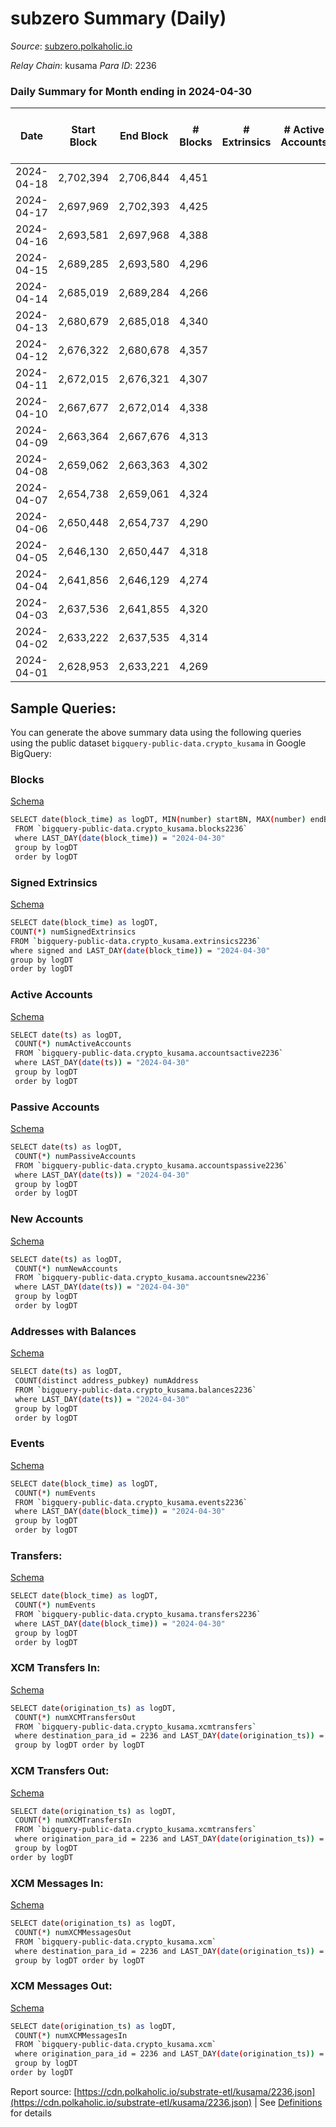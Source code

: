 # subzero Summary (Daily)

_Source_: [subzero.polkaholic.io](https://subzero.polkaholic.io)

*Relay Chain*: kusama
*Para ID*: 2236



### Daily Summary for Month ending in 2024-04-30


| Date    | Start Block | End Block | # Blocks | # Extrinsics | # Active Accounts | # Passive Accounts | # New Accounts | # Addresses | # Events  | # Transfers ($USD) | # XCM Transfers In ($USD) | # XCM Transfers Out ($USD) | # XCM In | # XCM Out | Issues |
|---------|-------------|-----------|----------|--------------|-------------------|--------------------|----------------|-------------|-----------|--------------------|---------------------------|----------------------------|----------|-----------|--------|
| 2024-04-18 | 2,702,394 | 2,706,844 | 4,451 |  |  |  |  |  | 8,904 |   |   |   |  |  |  |
| 2024-04-17 | 2,697,969 | 2,702,393 | 4,425 |  |  |  |  | 12 | 8,856 |   |   |   |  |  |  |
| 2024-04-16 | 2,693,581 | 2,697,968 | 4,388 |  |  |  |  | 12 | 8,778 |   |   |   |  |  |  |
| 2024-04-15 | 2,689,285 | 2,693,580 | 4,296 |  |  |  |  | 12 | 8,597 |   |   |   |  |  |  |
| 2024-04-14 | 2,685,019 | 2,689,284 | 4,266 |  |  |  |  | 12 | 8,538 |   |   |   |  |  |  |
| 2024-04-13 | 2,680,679 | 2,685,018 | 4,340 |  |  |  |  | 12 | 8,682 |   |   |   |  |  |  |
| 2024-04-12 | 2,676,322 | 2,680,678 | 4,357 |  |  |  |  | 12 | 8,720 |   |   |   |  |  |  |
| 2024-04-11 | 2,672,015 | 2,676,321 | 4,307 |  |  |  |  | 12 | 8,616 |   |   |   |  |  |  |
| 2024-04-10 | 2,667,677 | 2,672,014 | 4,338 |  |  |  |  | 12 | 8,682 |   |   |   |  |  |  |
| 2024-04-09 | 2,663,364 | 2,667,676 | 4,313 |  |  |  |  | 12 | 8,632 |   |   |   |  |  |  |
| 2024-04-08 | 2,659,062 | 2,663,363 | 4,302 |  |  |  |  | 12 | 8,606 |   |   |   |  |  |  |
| 2024-04-07 | 2,654,738 | 2,659,061 | 4,324 |  |  |  |  | 12 | 8,654 |   |   |   |  |  |  |
| 2024-04-06 | 2,650,448 | 2,654,737 | 4,290 |  |  |  |  | 12 | 8,582 |   |   |   |  |  |  |
| 2024-04-05 | 2,646,130 | 2,650,447 | 4,318 |  |  |  |  | 12 | 8,641 |   |   |   |  |  |  |
| 2024-04-04 | 2,641,856 | 2,646,129 | 4,274 |  |  |  |  | 12 | 8,554 |   |   |   |  |  |  |
| 2024-04-03 | 2,637,536 | 2,641,855 | 4,320 |  |  |  |  | 12 | 8,642 |   |   |   |  |  |  |
| 2024-04-02 | 2,633,222 | 2,637,535 | 4,314 |  |  |  |  | 12 | 8,634 |   |   |   |  |  |  |
| 2024-04-01 | 2,628,953 | 2,633,221 | 4,269 |  |  |  |  | 12 | 8,540 |   |   |   |  |  |  |

## Sample Queries:
You can generate the above summary data using the following queries using the public dataset `bigquery-public-data.crypto_kusama` in Google BigQuery:


### Blocks 

[Schema](https://github.com/colorfulnotion/substrate-etl/blob/main/schema/blocks.json)

```bash
SELECT date(block_time) as logDT, MIN(number) startBN, MAX(number) endBN, COUNT(*) numBlocks 
 FROM `bigquery-public-data.crypto_kusama.blocks2236`  
 where LAST_DAY(date(block_time)) = "2024-04-30" 
 group by logDT 
 order by logDT
```

### Signed Extrinsics 

[Schema](https://github.com/colorfulnotion/substrate-etl/blob/main/schema/extrinsics.json)

```bash
SELECT date(block_time) as logDT, 
COUNT(*) numSignedExtrinsics 
FROM `bigquery-public-data.crypto_kusama.extrinsics2236`  
where signed and LAST_DAY(date(block_time)) = "2024-04-30" 
group by logDT 
order by logDT
```

### Active Accounts 

[Schema](https://github.com/colorfulnotion/substrate-etl/blob/main/schema/accountsactive.json)

```bash
SELECT date(ts) as logDT, 
 COUNT(*) numActiveAccounts 
 FROM `bigquery-public-data.crypto_kusama.accountsactive2236` 
 where LAST_DAY(date(ts)) = "2024-04-30" 
 group by logDT 
 order by logDT
```

### Passive Accounts 

[Schema](https://github.com/colorfulnotion/substrate-etl/blob/main/schema/accountspassive.json)

```bash
SELECT date(ts) as logDT, 
 COUNT(*) numPassiveAccounts 
 FROM `bigquery-public-data.crypto_kusama.accountspassive2236` 
 where LAST_DAY(date(ts)) = "2024-04-30" 
 group by logDT 
 order by logDT
```

### New Accounts 

[Schema](https://github.com/colorfulnotion/substrate-etl/blob/main/schema/accountsnew.json)

```bash
SELECT date(ts) as logDT, 
 COUNT(*) numNewAccounts 
 FROM `bigquery-public-data.crypto_kusama.accountsnew2236` 
 where LAST_DAY(date(ts)) = "2024-04-30" 
 group by logDT
 order by logDT
```

### Addresses with Balances 

[Schema](https://github.com/colorfulnotion/substrate-etl/blob/main/schema/balances.json)

```bash
SELECT date(ts) as logDT,
 COUNT(distinct address_pubkey) numAddress 
 FROM `bigquery-public-data.crypto_kusama.balances2236` 
 where LAST_DAY(date(ts)) = "2024-04-30" 
 group by logDT 
 order by logDT
```

### Events 

[Schema](https://github.com/colorfulnotion/substrate-etl/blob/main/schema/events.json)

```bash
SELECT date(block_time) as logDT, 
 COUNT(*) numEvents 
 FROM `bigquery-public-data.crypto_kusama.events2236` 
 where LAST_DAY(date(block_time)) = "2024-04-30" 
 group by logDT 
 order by logDT
```

### Transfers:

[Schema](https://github.com/colorfulnotion/substrate-etl/blob/main/schema/transfers.json)

```bash
SELECT date(block_time) as logDT, 
 COUNT(*) numEvents 
 FROM `bigquery-public-data.crypto_kusama.transfers2236` 
 where LAST_DAY(date(block_time)) = "2024-04-30" 
 group by logDT 
 order by logDT
```

### XCM Transfers In: 

[Schema](https://github.com/colorfulnotion/substrate-etl/blob/main/schema/xcmtransfers.json)

```bash
SELECT date(origination_ts) as logDT, 
 COUNT(*) numXCMTransfersOut 
 FROM `bigquery-public-data.crypto_kusama.xcmtransfers` 
 where destination_para_id = 2236 and LAST_DAY(date(origination_ts)) = "2024-04-30" 
 group by logDT order by logDT
```

### XCM Transfers Out: 

[Schema](https://github.com/colorfulnotion/substrate-etl/blob/main/schema/xcmtransfers.json)

```bash
SELECT date(origination_ts) as logDT, 
 COUNT(*) numXCMTransfersIn 
 FROM `bigquery-public-data.crypto_kusama.xcmtransfers` 
 where origination_para_id = 2236 and LAST_DAY(date(origination_ts)) = "2024-04-30" 
 group by logDT 
order by logDT
```

### XCM Messages In: 

[Schema](https://github.com/colorfulnotion/substrate-etl/blob/main/schema/xcm.json)

```bash
SELECT date(origination_ts) as logDT, 
 COUNT(*) numXCMMessagesOut 
 FROM `bigquery-public-data.crypto_kusama.xcm` 
 where destination_para_id = 2236 and LAST_DAY(date(origination_ts)) = "2024-04-30" 
 group by logDT order by logDT
```

### XCM Messages Out: 

[Schema](https://github.com/colorfulnotion/substrate-etl/blob/main/schema/xcm.json)

```bash
SELECT date(origination_ts) as logDT, 
 COUNT(*) numXCMMessagesIn 
 FROM `bigquery-public-data.crypto_kusama.xcm` 
 where origination_para_id = 2236 and LAST_DAY(date(origination_ts)) = "2024-04-30" 
 group by logDT 
order by logDT
```


Report source: [https://cdn.polkaholic.io/substrate-etl/kusama/2236.json](https://cdn.polkaholic.io/substrate-etl/kusama/2236.json) | See [Definitions](/DEFINITIONS.md) for details
